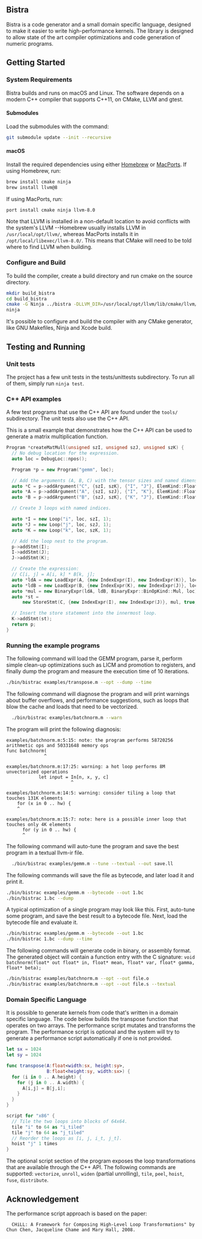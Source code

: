 ## Bistra

Bistra is a code generator and a small domain specific language, designed to
make it easier to write high-performance kernels. The library is designed to
allow state of the art compiler optimizations and code generation of numeric
programs.


## Getting Started

### System Requirements

Bistra builds and runs on macOS and Linux. The software depends on a modern C++
compiler that supports C++11, on CMake, LLVM and gtest.

#### Submodules

Load the submodules with the command:

  ```bash
  git submodule update --init --recursive
  ```

#### macOS

Install the required dependencies using either [Homebrew](https://brew.sh/) or
[MacPorts](https://www.macports.org/). If using Homebrew, run:

  ```bash
  brew install cmake ninja
  brew install llvm@8
  ```

If using MacPorts, run:

  ```bash
  port install cmake ninja llvm-8.0 
  ```

Note that LLVM is installed in a non-default location to avoid conflicts with
the system's LLVM --Homebrew usually installs LLVM in `/usr/local/opt/llvm/`,
whereas MacPorts installs it in `/opt/local/libexec/llvm-8.0/`. This means that
CMake will need to be told where to find LLVM when building.

### Configure and Build

To build the compiler, create a build directory and run cmake on the source
directory.

  ```bash
  mkdir build_bistra
  cd build_bistra
  cmake -G Ninja ../bistra -DLLVM_DIR=/usr/local/opt/llvm/lib/cmake/llvm/
  ninja
  ```

It's possible to configure and build the compiler with any CMake generator,
like GNU Makefiles, Ninja and Xcode build.

## Testing and Running

### Unit tests

The project has a few unit tests in the tests/unittests subdirectory. To run all
of them, simply run `ninja test`.

### C++ API examples

A few test programs that use the C++ API are found under the `tools/`
subdirectory. The unit tests also use the C++ API.

This is a small example that demonstrates how the C++ API can be used to
generate a matrix multiplication function.

```c++
Program *createMatMull(unsigned szI, unsigned szJ, unsigned szK) {
  // No debug location for the expression.
  auto loc = DebugLoc::npos();

  Program *p = new Program("gemm", loc);

  // Add the arguments (A, B, C) with the tensor sizes and named dimensions.
  auto *C = p->addArgument("C", {szI, szK}, {"I", "J"}, ElemKind::Float32Ty);
  auto *A = p->addArgument("A", {szI, szJ}, {"I", "K"}, ElemKind::Float32Ty);
  auto *B = p->addArgument("B", {szJ, szK}, {"K", "J"}, ElemKind::Float32Ty);

  // Create 3 loops with named indices.

  auto *I = new Loop("i", loc, szI, 1);
  auto *J = new Loop("j", loc, szJ, 1);
  auto *K = new Loop("k", loc, szK, 1);

  // Add the loop nest to the program.
  p->addStmt(I);
  I->addStmt(J);
  J->addStmt(K);

  // Create the expression:
  // C[i, j] = A[i, k] * B[k, j];
  auto *ldA = new LoadExpr(A, {new IndexExpr(I), new IndexExpr(K)}, loc);
  auto *ldB = new LoadExpr(B, {new IndexExpr(K), new IndexExpr(J)}, loc);
  auto *mul = new BinaryExpr(ldA, ldB, BinaryExpr::BinOpKind::Mul, loc);
  auto *st =
      new StoreStmt(C, {new IndexExpr(I), new IndexExpr(J)}, mul, true, loc);

  // Insert the store statement into the innermost loop.
  K->addStmt(st);
  return p;
}
```


### Running the example programs

The following command will load the GEMM program, parse it, perform simple
clean-up optimizations such as LICM and promotion to registers, and finally dump
the program and measure the execution time of 10 iterations.

  ```bash
  ./bin/bistrac examples/transpose.m --opt --dump --time
  ```

The following command will diagnose the program and will print warnings about
buffer overflows, and performance suggestions, such as loops that blow the cache
and loads that need to be vectorized.

  ```bash
    ./bin/bistrac examples/batchnorm.m --warn
  ```

The program will print the following diagnosis:
```
examples/batchnorm.m:5:15: note: the program performs 58720256 arithmetic ops and 50331648 memory ops
func batchnorm(
              ^

examples/batchnorm.m:17:25: warning: a hot loop performs 8M unvectorized operations
            let input = In[n, x, y, c]
                        ^

examples/batchnorm.m:14:5: warning: consider tiling a loop that touches 131K elements
    for (x in 0 .. hw) {
    ^

examples/batchnorm.m:15:7: note: here is a possible inner loop that touches only 4K elements
      for (y in 0 .. hw) {
      ^
```

The following command will auto-tune the program and save the best program in a textual llvm-ir file.

  ```bash
    ./bin/bistrac examples/gemm.m --tune --textual --out save.ll
  ```

The following commands will save the file as bytecode, and later load it and print it.
  ```bash
  ./bin/bistrac examples/gemm.m --bytecode --out 1.bc
  ./bin/bistrac 1.bc --dump
  ```


A typical optimization of a single program may look like this. First, auto-tune
some program, and save the best result to a bytecode file. Next, load the
bytecode file and evaluate it.

  ```bash
  ./bin/bistrac examples/gemm.m --bytecode --out 1.bc
  ./bin/bistrac 1.bc --dump --time
  ```

The following commands will generate code in binary, or assembly format.
The generated object will contain a function entry with the C signature:
`void batchnorm(float* out float* in, float* mean, float* var, float* gamma, float* beta); `

  ```bash
  ./bin/bistrac examples/batchnorm.m --opt --out file.o
  ./bin/bistrac examples/batchnorm.m --opt --out file.s --textual
  ```

### Domain Specific Language

It is possible to generate kernels from code that's written in a domain specific
language. The code below builds the transpose function that operates on two
arrays. The performance script mutates and transforms the program. The
performance script is optional and the system will try to generate a performance
script automatically if one is not provided.

  ```swift
  let sx = 1024
  let sy = 1024

  func transpose(A:float<width:sx, height:sy>,
                 B:float<height:sy, width:sx>) {
    for (i in 0 .. A.height) {
      for (j in 0 .. A.width) {
        A[i,j] = B[j,i];
      }
    }
  }

  script for "x86" {
    // Tile the two loops into blocks of 64x64.
    tile "i" to 64 as "i_tiled"
    tile "j" to 64 as "j_tiled"
    // Reorder the loops as [i, j, i_t, j_t].
    hoist "j" 1 times
  }
  ```

The optional script section of the program exposes the loop transformations that
are available through the C++ API. The following commands are supported:
`vectorize`, `unroll`, `widen` (partial unrolling), `tile`, `peel`, `hoist`,
`fuse`, `distribute`.

## Acknowledgement

 The performance script approach is based on the paper:

```
  CHiLL: A Framework for Composing High-Level Loop Transformations" by Chun Chen, Jacqueline Chame and Mary Hall, 2008.
```

